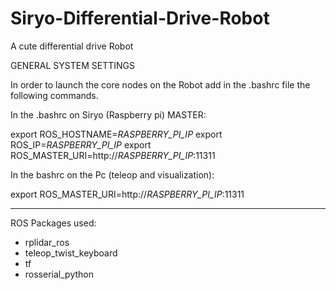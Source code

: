 # Siryo-Differential-Drive-Robot
A cute differential drive Robot

GENERAL SYSTEM SETTINGS

In order to launch the core nodes on the Robot 
add in the .bashrc file the following commands.

In the .bashrc on Siryo (Raspberry pi) MASTER:

export ROS_HOSTNAME=*RASPBERRY_PI_IP*
export ROS_IP=*RASPBERRY_PI_IP*
export ROS_MASTER_URI=http://*RASPBERRY_PI_IP*:11311


In the bashrc on the Pc (teleop and visualization):

export ROS_MASTER_URI=http://*RASPBERRY_PI_IP*:11311

_____________

ROS Packages used:

- rplidar_ros
- teleop_twist_keyboard
- tf
- rosserial_python
